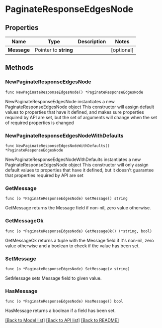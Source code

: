 # PaginateResponseEdgesNode

## Properties

Name | Type | Description | Notes
------------ | ------------- | ------------- | -------------
**Message** | Pointer to **string** |  | [optional] 

## Methods

### NewPaginateResponseEdgesNode

`func NewPaginateResponseEdgesNode() *PaginateResponseEdgesNode`

NewPaginateResponseEdgesNode instantiates a new PaginateResponseEdgesNode object
This constructor will assign default values to properties that have it defined,
and makes sure properties required by API are set, but the set of arguments
will change when the set of required properties is changed

### NewPaginateResponseEdgesNodeWithDefaults

`func NewPaginateResponseEdgesNodeWithDefaults() *PaginateResponseEdgesNode`

NewPaginateResponseEdgesNodeWithDefaults instantiates a new PaginateResponseEdgesNode object
This constructor will only assign default values to properties that have it defined,
but it doesn't guarantee that properties required by API are set

### GetMessage

`func (o *PaginateResponseEdgesNode) GetMessage() string`

GetMessage returns the Message field if non-nil, zero value otherwise.

### GetMessageOk

`func (o *PaginateResponseEdgesNode) GetMessageOk() (*string, bool)`

GetMessageOk returns a tuple with the Message field if it's non-nil, zero value otherwise
and a boolean to check if the value has been set.

### SetMessage

`func (o *PaginateResponseEdgesNode) SetMessage(v string)`

SetMessage sets Message field to given value.

### HasMessage

`func (o *PaginateResponseEdgesNode) HasMessage() bool`

HasMessage returns a boolean if a field has been set.


[[Back to Model list]](../README.md#documentation-for-models) [[Back to API list]](../README.md#documentation-for-api-endpoints) [[Back to README]](../README.md)


